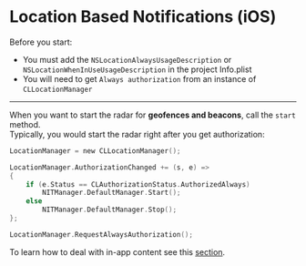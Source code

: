 # Location Based Notifications (iOS)

Before you start:

* You must add the `NSLocationAlwaysUsageDescription` or `NSLocationWhenInUseUsageDescription` in the project Info.plist
* You will need to get `Always authorization`  from an instance of  `CLLocationManager`
___
When you want to start the radar for **geofences and beacons**, call the ```start``` method.
<br>Typically, you would start the radar right after you get authorization:

```swift
LocationManager = new CLLocationManager();

LocationManager.AuthorizationChanged += (s, e) =>
{
    if (e.Status == CLAuthorizationStatus.AuthorizedAlways)
        NITManager.DefaultManager.Start();
    else
        NITManager.DefaultManager.Stop();
};

LocationManager.RequestAlwaysAuthorization();
```

To learn how to deal with in-app content see this [section](handle-content.md).
